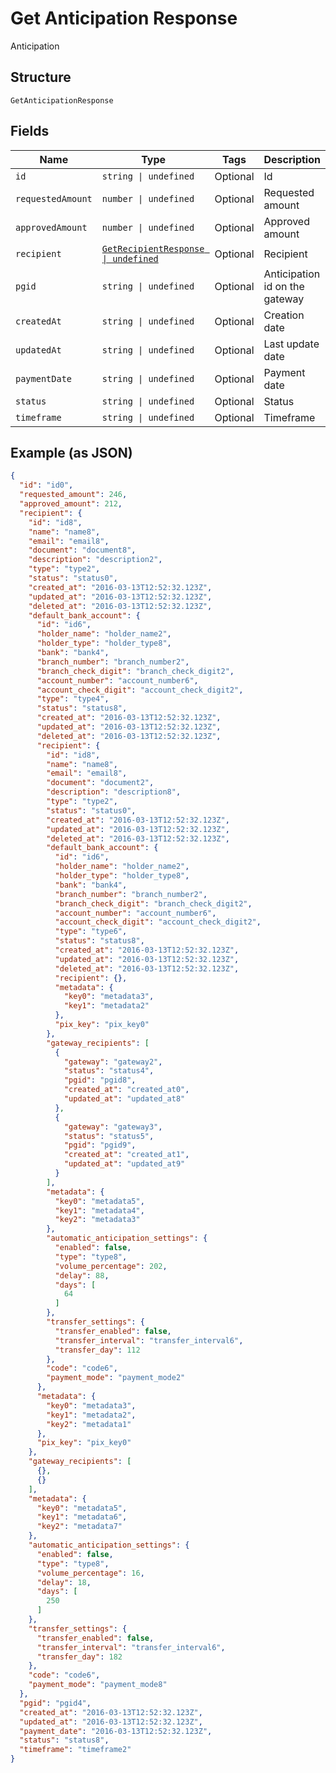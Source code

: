 
# Get Anticipation Response

Anticipation

## Structure

`GetAnticipationResponse`

## Fields

| Name | Type | Tags | Description |
|  --- | --- | --- | --- |
| `id` | `string \| undefined` | Optional | Id |
| `requestedAmount` | `number \| undefined` | Optional | Requested amount |
| `approvedAmount` | `number \| undefined` | Optional | Approved amount |
| `recipient` | [`GetRecipientResponse \| undefined`](../../doc/models/get-recipient-response.md) | Optional | Recipient |
| `pgid` | `string \| undefined` | Optional | Anticipation id on the gateway |
| `createdAt` | `string \| undefined` | Optional | Creation date |
| `updatedAt` | `string \| undefined` | Optional | Last update date |
| `paymentDate` | `string \| undefined` | Optional | Payment date |
| `status` | `string \| undefined` | Optional | Status |
| `timeframe` | `string \| undefined` | Optional | Timeframe |

## Example (as JSON)

```json
{
  "id": "id0",
  "requested_amount": 246,
  "approved_amount": 212,
  "recipient": {
    "id": "id8",
    "name": "name8",
    "email": "email8",
    "document": "document8",
    "description": "description2",
    "type": "type2",
    "status": "status0",
    "created_at": "2016-03-13T12:52:32.123Z",
    "updated_at": "2016-03-13T12:52:32.123Z",
    "deleted_at": "2016-03-13T12:52:32.123Z",
    "default_bank_account": {
      "id": "id6",
      "holder_name": "holder_name2",
      "holder_type": "holder_type8",
      "bank": "bank4",
      "branch_number": "branch_number2",
      "branch_check_digit": "branch_check_digit2",
      "account_number": "account_number6",
      "account_check_digit": "account_check_digit2",
      "type": "type4",
      "status": "status8",
      "created_at": "2016-03-13T12:52:32.123Z",
      "updated_at": "2016-03-13T12:52:32.123Z",
      "deleted_at": "2016-03-13T12:52:32.123Z",
      "recipient": {
        "id": "id8",
        "name": "name8",
        "email": "email8",
        "document": "document2",
        "description": "description8",
        "type": "type2",
        "status": "status0",
        "created_at": "2016-03-13T12:52:32.123Z",
        "updated_at": "2016-03-13T12:52:32.123Z",
        "deleted_at": "2016-03-13T12:52:32.123Z",
        "default_bank_account": {
          "id": "id6",
          "holder_name": "holder_name2",
          "holder_type": "holder_type8",
          "bank": "bank4",
          "branch_number": "branch_number2",
          "branch_check_digit": "branch_check_digit2",
          "account_number": "account_number6",
          "account_check_digit": "account_check_digit2",
          "type": "type6",
          "status": "status8",
          "created_at": "2016-03-13T12:52:32.123Z",
          "updated_at": "2016-03-13T12:52:32.123Z",
          "deleted_at": "2016-03-13T12:52:32.123Z",
          "recipient": {},
          "metadata": {
            "key0": "metadata3",
            "key1": "metadata2"
          },
          "pix_key": "pix_key0"
        },
        "gateway_recipients": [
          {
            "gateway": "gateway2",
            "status": "status4",
            "pgid": "pgid8",
            "created_at": "created_at0",
            "updated_at": "updated_at8"
          },
          {
            "gateway": "gateway3",
            "status": "status5",
            "pgid": "pgid9",
            "created_at": "created_at1",
            "updated_at": "updated_at9"
          }
        ],
        "metadata": {
          "key0": "metadata5",
          "key1": "metadata4",
          "key2": "metadata3"
        },
        "automatic_anticipation_settings": {
          "enabled": false,
          "type": "type8",
          "volume_percentage": 202,
          "delay": 88,
          "days": [
            64
          ]
        },
        "transfer_settings": {
          "transfer_enabled": false,
          "transfer_interval": "transfer_interval6",
          "transfer_day": 112
        },
        "code": "code6",
        "payment_mode": "payment_mode2"
      },
      "metadata": {
        "key0": "metadata3",
        "key1": "metadata2",
        "key2": "metadata1"
      },
      "pix_key": "pix_key0"
    },
    "gateway_recipients": [
      {},
      {}
    ],
    "metadata": {
      "key0": "metadata5",
      "key1": "metadata6",
      "key2": "metadata7"
    },
    "automatic_anticipation_settings": {
      "enabled": false,
      "type": "type8",
      "volume_percentage": 16,
      "delay": 18,
      "days": [
        250
      ]
    },
    "transfer_settings": {
      "transfer_enabled": false,
      "transfer_interval": "transfer_interval6",
      "transfer_day": 182
    },
    "code": "code6",
    "payment_mode": "payment_mode8"
  },
  "pgid": "pgid4",
  "created_at": "2016-03-13T12:52:32.123Z",
  "updated_at": "2016-03-13T12:52:32.123Z",
  "payment_date": "2016-03-13T12:52:32.123Z",
  "status": "status8",
  "timeframe": "timeframe2"
}
```

